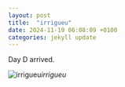 ```yaml
---
layout: post
title:  "irrigueu"
date: 2024-11-19 06:08:09 +0100
categories: jekyll update
---
```


Day D arrived.


![irrigueu](https://lh3.googleusercontent.com/pw/AP1GczNm1RugMKMI3WgWMti3SvrlHjNpohsm0BWFl59jmPk74KoudBKZCe_k4wMRfNy2Z7kBs5AryYHExs1vDbVaAcYZXnwfzFsfnsxXxXBJ__N1GPF8J8I=w0)*irrigueu*&nbsp;



[jekyll-docs]: https://jekyllrb.com/docs/home
[jekyll-gh]:   https://github.com/jekyll/jekyll
[jekyll-talk]: https://talk.jekyllrb.com/
